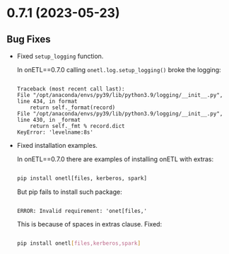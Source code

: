 # 0.7.1 (2023-05-23)

## Bug Fixes

- Fixed `setup_logging` function.

  In onETL==0.7.0 calling `onetl.log.setup_logging()` broke the logging:

  ``` text title="exception message"

  Traceback (most recent call last):
  File "/opt/anaconda/envs/py39/lib/python3.9/logging/__init__.py", line 434, in format
      return self._format(record)
  File "/opt/anaconda/envs/py39/lib/python3.9/logging/__init__.py", line 430, in _format
      return self._fmt % record.dict
  KeyError: 'levelname:8s'
  ```

- Fixed installation examples.

  In onETL==0.7.0 there are examples of installing onETL with extras:

  ``` bash title="before"

  pip install onetl[files, kerberos, spark]
  ```

  But pip fails to install such package:

  ``` text title="exception"

  ERROR: Invalid requirement: 'onet[files,'
  ```

  This is because of spaces in extras clause. Fixed:

  ``` bash title="after"

  pip install onetl[files,kerberos,spark]
  ```

